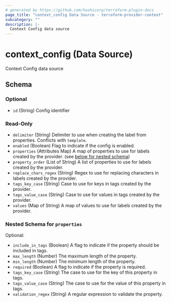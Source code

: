 ```yaml
---
# generated by https://github.com/hashicorp/terraform-plugin-docs
page_title: "context_config Data Source - terraform-provider-context"
subcategory: ""
description: |-
  Context Config data source
---
```


# context_config (Data Source)

Context Config data source



<!-- schema generated by tfplugindocs -->
## Schema

### Optional

- `id` (String) Config identifier

### Read-Only

- `delimiter` (String) Delimiter to use when creating the label from properties. Conflicts with `template`.
- `enabled` (Boolean) Flag to indicate if the config is enabled.
- `properties` (Attributes Map) A map of properties to use for labels created by the provider. (see [below for nested schema](#nestedatt--properties))
- `property_order` (List of String) A list of properties to use for labels created by the provider.
- `replace_chars_regex` (String) Regex to use for replacing characters in labels created by the provider.
- `tags_key_case` (String) Case to use for keys in tags created by the provider.
- `tags_value_case` (String) Case to use for values in tags created by the provider.
- `values` (Map of String) A map of values to use for labels created by the provider.

<a id="nestedatt--properties"></a>
### Nested Schema for `properties`

Optional:

- `include_in_tags` (Boolean) A flag to indicate if the property should be included in tags.
- `max_length` (Number) The maximum length of the property.
- `min_length` (Number) The minimum length of the property.
- `required` (Boolean) A flag to indicate if the property is required.
- `tags_key_case` (String) The case to use for the key of this property in tags.
- `tags_value_case` (String) The case to use for the value of this property in tags.
- `validation_regex` (String) A regular expression to validate the property.
